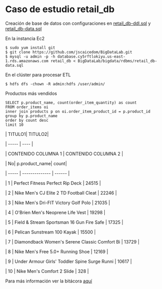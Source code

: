 # Caso de estudio retail_db

Creación de base de datos con configuraciones en [retail_db-ddl.sql](https://github.com/jscaicedom/BigDataLab/blob/master/bigdata/rdbms/retail_db-ddl.sql) y [retail_db-data.sql](https://github.com/jscaicedom/BigDataLab/blob/master/bigdata/rdbms/retail_db-data.sql)

En la instancia Ec2 

```
$ sudo yum install git
$ git clone https://github.com/jscaicedom/BigDataLab.git
$ mysql -u admin -p -h database.cy5rftlokiyu.us-east-1.rds.amazonaws.com retail_db < BigDataLab/bigdata/rdbms/retail_db-data.sql
```

En el clúster para procesar ETL

```
$ hdfs dfs -chown -R admin:hdfs /user/admin/
```

Productos más vendidos 

```
SELECT p.product_name, count(order_item_quantity) as count
FROM order_items oi
inner join products p on oi.order_item_product_id = p.product_id
group by p.product_name
order by count desc
limit 10
```


| TITULO1| TITULO2|

| ----- | ---- |

| CONTENIDO COLUMNA 1 | CONTENIDO COLUMNA 2 |


 
| No| p.product_name|	count|

| ----- | -------------- | ------ |  

| 1 |	Perfect Fitness Perfect Rip Deck |	24515 |

| 2 |	Nike Men\'s CJ Elite 2 TD Football Cleat |	22246 |

| 3 |	Nike Men\'s Dri-FIT Victory Golf Polo	| 21035 | 

| 4	| O\'Brien Men\'s Neoprene Life Vest	| 19298 | 

| 5 |	Field & Stream Sportsman 16 Gun Fire Safe |	17325 |

| 6	| Pelican Sunstream 100 Kayak	| 15500 |

| 7	| Diamondback Women\'s Serene Classic Comfort Bi |	13729 |

| 8	| Nike Men\'s Free 5.0+ Running Shoe |	12169 |

| 9	| Under Armour Girls\' Toddler Spine Surge Runni |	10617 |

| 10	| Nike Men\'s Comfort 2 Slide	| 328 |


Para más información ver la bitácora [aquí](https://eafit.sharepoint.com/sites/Section_ST0263-031/_layouts/15/Doc.aspx?sourcedoc={4fb201e7-5fdd-47d7-94b6-35d07c449fe7}&action=view&wd=target%28Johanna%20Sarai%20Caicedo%20Mejia%2FBig%20Bata.one%7C05843a6d-7fe5-4e7a-9600-9b969322777c%2FHive%20caso%20de%20estudio%20%28Parte%202%5C%29%7Caed9fbfe-7f98-40be-85dd-756074581ef7%2F%29)
